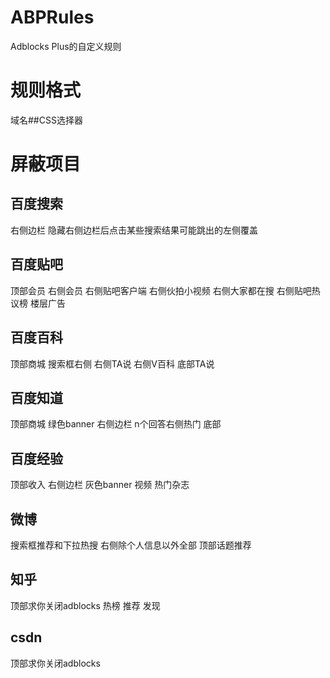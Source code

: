 # ABPRules
Adblocks Plus的自定义规则
# 规则格式
域名##CSS选择器
# 屏蔽项目
## 百度搜索
右侧边栏 隐藏右侧边栏后点击某些搜索结果可能跳出的左侧覆盖
## 百度贴吧
顶部会员 右侧会员 右侧贴吧客户端 右侧伙拍小视频 右侧大家都在搜 右侧贴吧热议榜 楼层广告
## 百度百科
顶部商城 搜索框右侧 右侧TA说 右侧V百科 底部TA说
## 百度知道
顶部商城 绿色banner 右侧边栏 n个回答右侧热门 底部
## 百度经验
顶部收入 右侧边栏 灰色banner 视频 热门杂志
## 微博
搜索框推荐和下拉热搜 右侧除个人信息以外全部 顶部话题推荐
## 知乎
顶部求你关闭adblocks
热榜
推荐
发现
## csdn
顶部求你关闭adblocks
